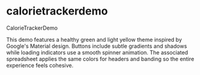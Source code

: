 # calorietrackerdemo
CalorieTrackerDemo

This demo features a healthy green and light yellow theme inspired by
Google's Material design. Buttons include subtle gradients and shadows
while loading indicators use a smooth spinner animation. The associated
spreadsheet applies the same colors for headers and banding so the
entire experience feels cohesive.
